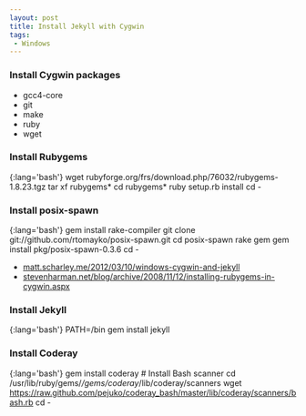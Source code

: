 ```yaml
---
layout: post
title: Install Jekyll with Cygwin
tags:
 - Windows
---
```


### Install Cygwin packages
* gcc4-core
* git
* make
* ruby
* wget

### Install Rubygems

{:lang='bash'}
	wget rubyforge.org/frs/download.php/76032/rubygems-1.8.23.tgz
	tar xf rubygems*
	cd rubygems*
	ruby setup.rb install
	cd -

### Install posix-spawn

{:lang='bash'}
	gem install rake-compiler
	git clone git://github.com/rtomayko/posix-spawn.git
	cd posix-spawn
	rake gem
	gem install pkg/posix-spawn-0.3.6
	cd -

* [matt.scharley.me/2012/03/10/windows-cygwin-and-jekyll][m]
* [stevenharman.net/blog/archive/2008/11/12/installing-rubygems-in-cygwin.aspx][s]

### Install Jekyll

{:lang='bash'}
	PATH=/bin
	gem install jekyll

### Install Coderay

{:lang='bash'}
	gem install coderay
	# Install Bash scanner
	cd /usr/lib/ruby/gems/*/gems/coderay*/lib/coderay/scanners
	wget https://raw.github.com/pejuko/coderay_bash/master/lib/coderay/scanners/bash.rb
	cd -

[m]:http://matt.scharley.me/2012/03/10/windows-cygwin-and-jekyll
[s]:http://stevenharman.net/blog/archive/2008/11/12/installing-rubygems-in-cygwin.aspx

